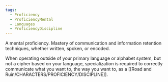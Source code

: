 ```yaml
---
tags:
  - Proficiency
  - ProficiencyMental
  - Languages
  - ProficiencyDiscipline
---
```

A mental proficiency. Mastery of communication and information retention techniques, whether written, spoken, or encoded.

When operating outside of your primary language or alphabet system, but not a cipher based on your language, specialization is required to correctly communicate what you want to, the way you want to, as a [[Road and Ruin/CHARACTERS/PROFICIENCY/DISCIPLINE]].